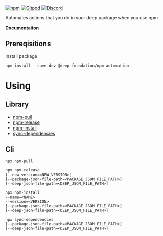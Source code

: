 [![npm](https://img.shields.io/npm/v/@deep-foundation/npm-automation.svg)](https://www.npmjs.com/package/@deep-foundation/npm-automation)
[![Gitpod](https://img.shields.io/badge/Gitpod-ready--to--code-blue?logo=gitpod)](https://gitpod.io/#https://github.com/deep-foundation/npm-automation) 
[![Discord](https://badgen.net/badge/icon/discord?icon=discord&label&color=purple)](https://discord.gg/deep-foundation)

Automates actions that you do in your deep package when you use npm

[**Documentaiton**](https://deep-foundation.github.io/npm-automation/)

## Prereqisitions
Install package
```
npm install --save-dev @deep-foundation/npm-automation
```
# Using
## Library
- [npm-pull](https://deep-foundation.github.io/npm-automation/functions/npmPull.html)
- [npm-release](https://deep-foundation.github.io/npm-automation/functions/npmRelease.html)
- [npm-install](https://deep-foundation.github.io/npm-automation/functions/npmInstall.html)
- [sync-dependencies](https://deep-foundation.github.io/npm-automation/functions/syncDependencies.html)
## Cli
```
npx npm-pull
```

```
npx npm-release 
[--new-version=<NEW_VERSION>] 
[--package-json-file-path=<PACKAGE_JSON_FILE_PATH>] 
[--deep-json-file-path=<DEEP_JSON_FILE_PATH>]
```

```
npx npm-install 
--name=<NAME> 
--version=<VERSION> 
[--package-json-file-path=<PACKAGE_JSON_FILE_PATH>] 
[--deep-json-file-path=<DEEP_JSON_FILE_PATH>]
```

```
npx sync-dependencies 
[--package-json-file-path=<PACKAGE_JSON_FILE_PATH>] 
[--deep-json-file-path=<DEEP_JSON_FILE_PATH>]
```
